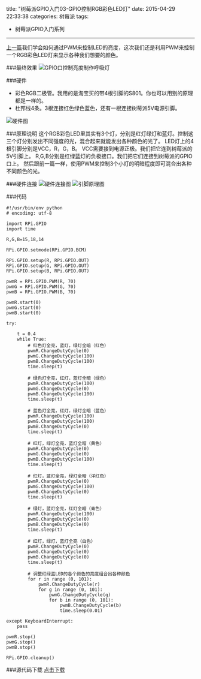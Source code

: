 title: "树莓派GPIO入门03-GPIO控制RGB彩色LED灯"
date: 2015-04-29 22:33:38
categories: 树莓派
tags:
- 树莓派GPIO入门系列
---
[上一篇](../../../../2015/04/28/raspi-study02/ "树莓派GPIO入门02-GPIO控制LED亮度，制作呼吸灯效果")我们学会如何通过PWM来控制LED的亮度，这次我们还是利用PWM来控制一个RGB彩色LED灯来显示各种我们想要的颜色。
<!-- more -->
###最终效果
![GPIO口控制亮度制作呼吸灯](ani.gif)

###硬件
- 彩色RGB二极管。我用的是淘宝买的带4根引脚的S801。你也可以用别的原理都是一样的。
- 杜邦线4条。3根连接红色绿色蓝色，还有一根连接树莓派5V电源引脚。

![硬件图](01.jpg)

###原理说明
这个RGB彩色LED里其实有3个灯，分别是红灯绿灯和蓝灯。控制这三个灯分别发出不同强度的光，混合起来就能发出各种颜色的光了。
LED灯上的4根引脚分别是VCC，R，G，B。
VCC需要接到电源正极。我们把它连到树莓派的5V引脚上。
R,G,B分别是红绿蓝灯的负极接口。我们把它们连接到树莓派的GPIO口上。
然后跟前一篇一样，使用PWM来控制3个小灯的明暗程度即可混合出各种不同颜色的光。

###硬件连接
![硬件连接图](connect.png)
![引脚原理图](connect1.png)

###代码
```
#!/usr/bin/env python
# encoding: utf-8

import RPi.GPIO
import time

R,G,B=15,18,14

RPi.GPIO.setmode(RPi.GPIO.BCM)

RPi.GPIO.setup(R, RPi.GPIO.OUT)
RPi.GPIO.setup(G, RPi.GPIO.OUT)
RPi.GPIO.setup(B, RPi.GPIO.OUT)

pwmR = RPi.GPIO.PWM(R, 70)
pwmG = RPi.GPIO.PWM(G, 70)
pwmB = RPi.GPIO.PWM(B, 70)

pwmR.start(0)
pwmG.start(0)
pwmB.start(0)

try:

	t = 0.4
	while True:
		# 红色灯全亮，蓝灯，绿灯全暗（红色）
		pwmR.ChangeDutyCycle(0)
		pwmG.ChangeDutyCycle(100)
		pwmB.ChangeDutyCycle(100)
		time.sleep(t)
		
		# 绿色灯全亮，红灯，蓝灯全暗（绿色）
		pwmR.ChangeDutyCycle(100)
		pwmG.ChangeDutyCycle(0)
		pwmB.ChangeDutyCycle(100)
		time.sleep(t)
		
		# 蓝色灯全亮，红灯，绿灯全暗（蓝色）
		pwmR.ChangeDutyCycle(100)
		pwmG.ChangeDutyCycle(100)
		pwmB.ChangeDutyCycle(0)
		time.sleep(t)
		
		# 红灯，绿灯全亮，蓝灯全暗（黄色）
		pwmR.ChangeDutyCycle(0)
		pwmG.ChangeDutyCycle(0)
		pwmB.ChangeDutyCycle(100)
		time.sleep(t)
		
		# 红灯，蓝灯全亮，绿灯全暗（洋红色）
		pwmR.ChangeDutyCycle(0)
		pwmG.ChangeDutyCycle(100)
		pwmB.ChangeDutyCycle(0)
		time.sleep(t)
		
		# 绿灯，蓝灯全亮，红灯全暗（青色）
		pwmR.ChangeDutyCycle(100)
		pwmG.ChangeDutyCycle(0)
		pwmB.ChangeDutyCycle(0)
		time.sleep(t)
		
		# 红灯，绿灯，蓝灯全亮（白色）
		pwmR.ChangeDutyCycle(0)
		pwmG.ChangeDutyCycle(0)
		pwmB.ChangeDutyCycle(0)
		time.sleep(t)
		
		# 调整红绿蓝LED的各个颜色的亮度组合出各种颜色
		for r in range (0, 101):
			pwmR.ChangeDutyCycle(r)
			for g in range (0, 101):
				pwmG.ChangeDutyCycle(g)
				for b in range (0, 101):
					pwmB.ChangeDutyCycle(b)
					time.sleep(0.01)

except KeyboardInterrupt:
	pass

pwmR.stop()
pwmG.stop()
pwmB.stop()

RPi.GPIO.cleanup()
```

###源代码下载
[点击下载](prog.py "源代码下载")